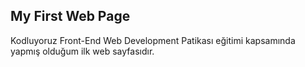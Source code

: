 ## My First Web Page
Kodluyoruz Front-End Web Development Patikası eğitimi kapsamında yapmış olduğum ilk web sayfasıdır.